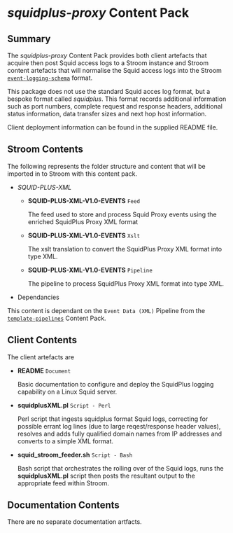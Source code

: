 # _squidplus-proxy_ Content Pack

## Summary

The _squidplus-proxy_ Content Pack provides both client artefacts that acquire then post Squid access logs to a Stroom instance and Stroom content
artefacts that will normalise the Squid access logs into the Stroom [`event-logging-schema`](https://github.com/gchq/event-logging-schema) format.

This package does not use the standard Squid acces log format, but a bespoke format called _squidplus_. This format records additional information such
as port numbers, complete request and response headers, additional status information, data transfer sizes and next hop host information.

Client deployment information can be found in the supplied README file.


## Stroom Contents

The following represents the folder structure and content that will be imported in to Stroom with this content pack.

* _SQUID-PLUS-XML_
    * **SQUID-PLUS-XML-V1.0-EVENTS** `Feed`

        The feed used to store and process Squid Proxy events using the enriched SquidPlus Proxy XML format

    * **SQUID-PLUS-XML-V1.0-EVENTS** `Xslt`

        The xslt translation to convert the SquidPlus Proxy XML format into <Event> type XML.

    * **SQUID-PLUS-XML-V1.0-EVENTS** `Pipeline`

        The pipeline to process SquidPlus Proxy XML format into <Event> type XML.

* Dependancies

This content is dependant on the `Event Data (XML)` Pipeline from the [`template-pipelines`](../template-pipelines/README.md) Content Pack.

## Client Contents

The client artefacts are

* **README** `Document`

    Basic documentation to configure and deploy the SquidPlus logging capability on a Linux Squid server.

* **squidplusXML.pl** `Script - Perl`

    Perl script that ingests squidplus format Squid logs, correcting for possible errant log lines (due to large reqest/response header values), resolves and adds fully qualified domain names from IP addresses and converts to a simple XML format.

* **squid_stroom_feeder.sh** `Script - Bash`

    Bash script that orchestrates the rolling over of the Squid logs, runs the **squidplusXML.pl** script then posts the resultant output to the appropriate feed within Stroom.

## Documentation Contents

There are no separate documentation artfacts.
